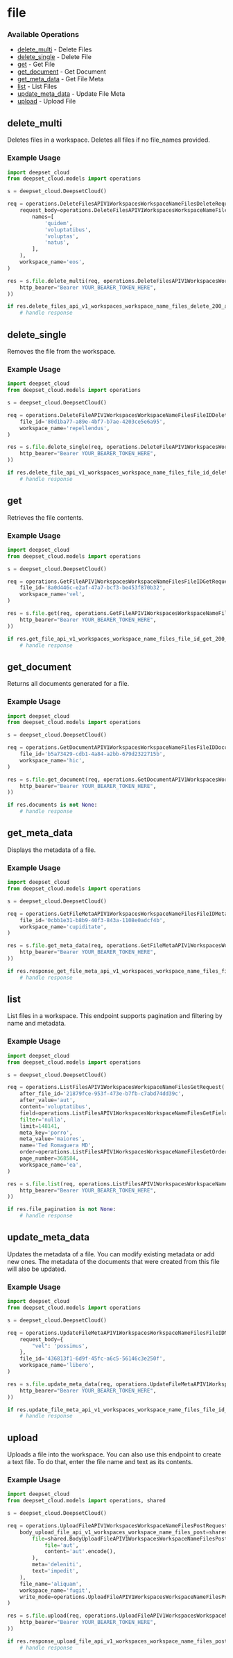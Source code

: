 # file

### Available Operations

* [delete_multi](#delete_multi) - Delete Files
* [delete_single](#delete_single) - Delete File
* [get](#get) - Get File
* [get_document](#get_document) - Get Document
* [get_meta_data](#get_meta_data) - Get File Meta
* [list](#list) - List Files
* [update_meta_data](#update_meta_data) - Update File Meta
* [upload](#upload) - Upload File

## delete_multi

Deletes files in a workspace. Deletes all files if no file_names provided.

### Example Usage

```python
import deepset_cloud
from deepset_cloud.models import operations

s = deepset_cloud.DeepsetCloud()

req = operations.DeleteFilesAPIV1WorkspacesWorkspaceNameFilesDeleteRequest(
    request_body=operations.DeleteFilesAPIV1WorkspacesWorkspaceNameFilesDeleteFileNames(
        names=[
            'quidem',
            'voluptatibus',
            'voluptas',
            'natus',
        ],
    ),
    workspace_name='eos',
)

res = s.file.delete_multi(req, operations.DeleteFilesAPIV1WorkspacesWorkspaceNameFilesDeleteSecurity(
    http_bearer="Bearer YOUR_BEARER_TOKEN_HERE",
))

if res.delete_files_api_v1_workspaces_workspace_name_files_delete_200_application_json_any is not None:
    # handle response
```

## delete_single

Removes the file from the workspace.

### Example Usage

```python
import deepset_cloud
from deepset_cloud.models import operations

s = deepset_cloud.DeepsetCloud()

req = operations.DeleteFileAPIV1WorkspacesWorkspaceNameFilesFileIDDeleteRequest(
    file_id='80d1ba77-a89e-4bf7-b7ae-4203ce5e6a95',
    workspace_name='repellendus',
)

res = s.file.delete_single(req, operations.DeleteFileAPIV1WorkspacesWorkspaceNameFilesFileIDDeleteSecurity(
    http_bearer="Bearer YOUR_BEARER_TOKEN_HERE",
))

if res.delete_file_api_v1_workspaces_workspace_name_files_file_id_delete_200_application_json_any is not None:
    # handle response
```

## get

Retrieves the file contents.

### Example Usage

```python
import deepset_cloud
from deepset_cloud.models import operations

s = deepset_cloud.DeepsetCloud()

req = operations.GetFileAPIV1WorkspacesWorkspaceNameFilesFileIDGetRequest(
    file_id='8a0d446c-e2af-47a7-bcf3-be453f870b32',
    workspace_name='vel',
)

res = s.file.get(req, operations.GetFileAPIV1WorkspacesWorkspaceNameFilesFileIDGetSecurity(
    http_bearer="Bearer YOUR_BEARER_TOKEN_HERE",
))

if res.get_file_api_v1_workspaces_workspace_name_files_file_id_get_200_application_json_any is not None:
    # handle response
```

## get_document

Returns all documents generated for a file.

### Example Usage

```python
import deepset_cloud
from deepset_cloud.models import operations

s = deepset_cloud.DeepsetCloud()

req = operations.GetDocumentAPIV1WorkspacesWorkspaceNameFilesFileIDDocumentsGetRequest(
    file_id='b5a73429-cdb1-4a84-a2bb-679d2322715b',
    workspace_name='hic',
)

res = s.file.get_document(req, operations.GetDocumentAPIV1WorkspacesWorkspaceNameFilesFileIDDocumentsGetSecurity(
    http_bearer="Bearer YOUR_BEARER_TOKEN_HERE",
))

if res.documents is not None:
    # handle response
```

## get_meta_data

Displays the metadata of a file.

### Example Usage

```python
import deepset_cloud
from deepset_cloud.models import operations

s = deepset_cloud.DeepsetCloud()

req = operations.GetFileMetaAPIV1WorkspacesWorkspaceNameFilesFileIDMetaGetRequest(
    file_id='0cbb1e31-b8b9-40f3-843a-1108e0adcf4b',
    workspace_name='cupiditate',
)

res = s.file.get_meta_data(req, operations.GetFileMetaAPIV1WorkspacesWorkspaceNameFilesFileIDMetaGetSecurity(
    http_bearer="Bearer YOUR_BEARER_TOKEN_HERE",
))

if res.response_get_file_meta_api_v1_workspaces_workspace_name_files_file_id_meta_get is not None:
    # handle response
```

## list

List files in a workspace. This endpoint supports pagination and filtering by name and metadata.

### Example Usage

```python
import deepset_cloud
from deepset_cloud.models import operations

s = deepset_cloud.DeepsetCloud()

req = operations.ListFilesAPIV1WorkspacesWorkspaceNameFilesGetRequest(
    after_file_id='21879fce-953f-473e-b7fb-c7abd74dd39c',
    after_value='aut',
    content='voluptatibus',
    field=operations.ListFilesAPIV1WorkspacesWorkspaceNameFilesGetFieldFieldEnum.CREATED_AT,
    filter='nulla',
    limit=148141,
    meta_key='porro',
    meta_value='maiores',
    name='Ted Romaguera MD',
    order=operations.ListFilesAPIV1WorkspacesWorkspaceNameFilesGetOrderOrderEnum.ASC,
    page_number=368584,
    workspace_name='ea',
)

res = s.file.list(req, operations.ListFilesAPIV1WorkspacesWorkspaceNameFilesGetSecurity(
    http_bearer="Bearer YOUR_BEARER_TOKEN_HERE",
))

if res.file_pagination is not None:
    # handle response
```

## update_meta_data

Updates the metadata of a file. You can modify existing metadata or add new ones. The metadata of the documents that were created
from this file will also be updated.

### Example Usage

```python
import deepset_cloud
from deepset_cloud.models import operations

s = deepset_cloud.DeepsetCloud()

req = operations.UpdateFileMetaAPIV1WorkspacesWorkspaceNameFilesFileIDMetaPutRequest(
    request_body={
        "vel": 'possimus',
    },
    file_id='436813f1-6d9f-45fc-a6c5-56146c3e250f',
    workspace_name='libero',
)

res = s.file.update_meta_data(req, operations.UpdateFileMetaAPIV1WorkspacesWorkspaceNameFilesFileIDMetaPutSecurity(
    http_bearer="Bearer YOUR_BEARER_TOKEN_HERE",
))

if res.update_file_meta_api_v1_workspaces_workspace_name_files_file_id_meta_put_200_application_json_any is not None:
    # handle response
```

## upload

Uploads a file into the workspace. You can also use this endpoint to create a text file. To do that, enter the file name and text as its contents.

### Example Usage

```python
import deepset_cloud
from deepset_cloud.models import operations, shared

s = deepset_cloud.DeepsetCloud()

req = operations.UploadFileAPIV1WorkspacesWorkspaceNameFilesPostRequest(
    body_upload_file_api_v1_workspaces_workspace_name_files_post=shared.BodyUploadFileAPIV1WorkspacesWorkspaceNameFilesPost(
        file=shared.BodyUploadFileAPIV1WorkspacesWorkspaceNameFilesPostFile(
            file='aut',
            content='aut'.encode(),
        ),
        meta='deleniti',
        text='impedit',
    ),
    file_name='aliquam',
    workspace_name='fugit',
    write_mode=operations.UploadFileAPIV1WorkspacesWorkspaceNameFilesPostWriteModeFileWriteModeEnumEnum.FAIL,
)

res = s.file.upload(req, operations.UploadFileAPIV1WorkspacesWorkspaceNameFilesPostSecurity(
    http_bearer="Bearer YOUR_BEARER_TOKEN_HERE",
))

if res.response_upload_file_api_v1_workspaces_workspace_name_files_post is not None:
    # handle response
```
